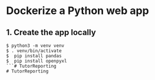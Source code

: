 # Dockerize a Python web app

## 1. Create the app locally 

```console
$ python3 -m venv venv
$ . venv/bin/activate
$  pip install pandas
$  pip install openpyxl
```# TutorReporting
# TutorReporting
